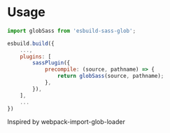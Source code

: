 # Usage

```javascript
import globSass from 'esbuild-sass-glob';

esbuild.build({
    ...,
    plugins: [
        sassPlugin({
            precompile: (source, pathname) => {
                return globSass(source, pathname);
            },
        }),
    ],
    ...
})
```

Inspired by webpack-import-glob-loader
